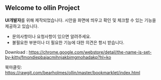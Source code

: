 ## Welcome to ollin Project


**UI개발자**를 위해 제작되었습니다. 시안을 화면에 띄우고 확인 및 체크할 수 있는 기능을 제공하고 있습니다.

- 문의사항이나 요청사항이 있으면 알려주세요.
- 불필요한 부분이나 더 필요한 기능에 대한 의견은 항시 받습니다.  

Download : 
https://chrome.google.com/webstore/detail/the-name-is-set-by-kitty/fmondiepbajacmihnjakbimgmohadakp?hl=ko

북마클릿: https://rawgit.com/bearholmes/ollin/master/bookmarklet/index.html
